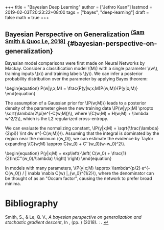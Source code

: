 +++
title = "Bayesian Deep Learning"
author = ["Jethro Kuan"]
lastmod = 2019-02-03T20:23:22+08:00
tags = ["bayes", "deep-learning"]
draft = false
math = true
+++

## Bayesian Perspective on Generalization <sup id="b9a995db75df332d755d4fb40282c70d"><a href="#smith_quoc_bayes_generalization_sgd" title="Sam Smith \&amp; Quoc Le, A Bayesian Perspective on Generalization and Stochastic Gradient Descent, in edited by (2018)">(Sam Smith \& Quoc Le, 2018)</a></sup> {#bayesian-perspective-on-generalization}

Bayesian model comparisons were first made on Neural Networks by
Mackay. Consider a classification model \\(M\\) with a single parameter
\\(w\\), training inputs \\(x\\) and training labels \\(y\\). We can infer a
posterior probability distribution over the parameter by applying
Bayes theorem:

\begin{equation}
  P(w|y,x;M) = \frac{P(y|w,x;M)P(w;M)}{P(y|x;M)}
\end{equation}

The assumption of a Gaussian prior for \\(P(w;M)\\) leads to a posterior
density of the parameter given the new training data \\(P(w|y;x;M)
\propto \sqrt{\lambda/2\pi}e^{-C(w;M)}\\), where \\(C(w;M) = H(w;M) +
\lambda w^2/2\\), which is the L2 regularized cross-entropy.

We can evaluate the normalizing constant, \\(P(y|x;M) =
\sqrt{\frac{\lambda}{2\pi}} \int dw e^{-C(w;M)}\\). Assuming that the
integral is dominated by the region near the minimum \\(w\_0\\), we can
estimate the evidence by Taylor expanding \\(C(w;M) \approx C(w\_0) +
C''(w\_0)(w-w\_0)^2\\).

\begin{equation}
P(y|x;M) = exp\left(-\left( C(w\_0) + \frac{1}{2}ln(C''(w\_0)/\lambda) \right) \right)
\end{equation}

In models with many parameters, \\(P(y|x;M) \approx \lambda^{p/2}
e^{-C(w\_0)} / | \nabla \nabla C(w) |\_{w\_0}^{1/2}\\), where the
denominator can be thought of as an "Occam factor", causing the
network to prefer broad minima.

# Bibliography
<a id="smith_quoc_bayes_generalization_sgd"></a>Smith, S., & Le, Q. V., *A bayesian perspective on generalization and stochastic gradient descent*, In ,  (pp. ) (2018). : . [↩](#b9a995db75df332d755d4fb40282c70d)
